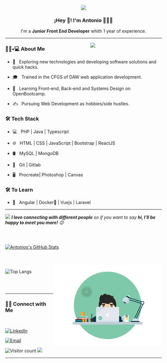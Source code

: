 <p align="center" width="300">
   <img align="center" width="200" src="https://user-images.githubusercontent.com/102840775/198898022-3c43606b-ae48-4e73-97f6-8f17ab08fafc.png" />
   <h3 align="center">¡Hey 👋! I'm Antonio 👨🏻‍💻</h3>
</p>

<p align="center">I'm a <strong>Junior Front End Developer</strong> whith 1 year of experience.<br /></p>

<hr>

<img align='right' src="https://media.giphy.com/media/M9gbBd9nbDrOTu1Mqx/giphy.gif" width="230">

<h3> 👨🏻•💻 About Me </h3>



- 🤔 &nbsp; Exploring new technologies and developing software solutions and quick hacks.

- 🎓 &nbsp; Trained in the CFGS of DAW web application development.

- 🌱 &nbsp; Learning Front-end, Back-end and Systems Design on OpenBootcamp.

- ✍️ &nbsp; Pursuing Web Development as hobbies/side hustles.



<h3>🛠 Tech Stack</h3>



- 💻 &nbsp; PHP | Java | Typescript 

- 🌐 &nbsp; HTML | CSS | JavaScript | Bootstrap | ReactJS

- 🛢 &nbsp; MySQL | MongoDB

- 🔧 &nbsp; Git | Gitlab 

- 🖥 &nbsp; Procreate| Photoshop | Canvas





<h3>🛠 To Learn</h3>

- 🔧 &nbsp; Angular | Docker🐳 | Vuejs | Laravel

<hr>

<img src="https://media.giphy.com/media/LnQjpWaON8nhr21vNW/giphy.gif" width="60"> <em><b>I love connecting with different people</b> so if you want to say <b>hi, I'll be happy to meet you more!</b> 😊</em>


<br/><br/>

[![Antonios's GitHub Stats](https://github-readme-stats.vercel.app/api?username=antoniopd&show_icons=true)](https://github.com/shivam0110)

<br/>

<br/>

<img src="https://github.com/nirala69/nirala69/blob/master/70804f7e25b11f29db904f2fa7b4cd9d.gif" width="350" align='right'>

![Top Langs](https://github-readme-stats.vercel.app/api/top-langs/?username=antoniopd&show_icons=true)

<br><br>



<hr>



<h3> 🤝🏻 Connect with Me </h3>

<br>



<p align="center">


<a href="https://www.linkedin.com/in/antonio-pd/"><img alt="LinkedIn" src="https://img.shields.io/badge/LinkedIn-Antonio%20Paramo-blue?style=flat-square&logo=linkedin"></a>



<a href="mailto:antoniopdspain@gmail.com"><img alt="Email" src="https://img.shields.io/badge/Email-antoniopdspain@gmail.com-blue?style=flat-square&logo=gmail"></a>

</p>





![Visitor count](https://visitor-badge.laobi.icu/badge?page_id=antoniopd.antoniopd)   <img src="https://media.giphy.com/media/dxn6fRlTIShoeBr69N/giphy.gif" width="30">





<hr>
